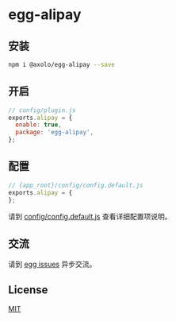 # egg-alipay

## 安装

```bash
npm i @axolo/egg-alipay --save
```

## 开启

```js
// config/plugin.js
exports.alipay = {
  enable: true,
  package: 'egg-alipay',
};
```

## 配置

```js
// {app_root}/config/config.default.js
exports.alipay = {
};
```

请到 [config/config.default.js](config/config.default.js) 查看详细配置项说明。

## 交流

请到 [egg issues](https://github.com/axolo/egg-alipay/issues) 异步交流。

## License

[MIT](LICENSE)
